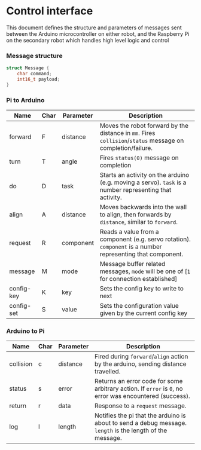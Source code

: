 
# Control interface

This document defines the structure and parameters of messages sent between the Arduino microcontroller on either robot, and the Raspberry Pi on the secondary robot which handles high level logic and control

### Message structure

```c++
struct Message {
	char command;
	int16_t payload;
}
```

### Pi to Arduino

Name | Char | Parameter | Description
-|-|-|-
forward | F | distance | Moves the robot forward by the distance in `mm`. Fires `collision`/`status` message on completion/failure. |
turn | T | angle | Fires `status(0)` message on completion |
do | D | task | Starts an activity on the arduino (e.g. moving a servo). `task` is a number representing that activity.
align | A | distance | Moves backwards into the wall to align, then forwards by `distance`, similar to `forward`.
request | R | component | Reads a value from a component (e.g. servo rotation). `component` is a number representing that component.
message | M | mode | Message buffer related messages, `mode` will be one of [`1` for connection established]
config-key | K | key | Sets the config key to write to next
config-set | S | value | Sets the configuration value given by the current config key

### Arduino to Pi

| Name | Char | Parameter | Description |
|-|-|-|-|
| collision | c | distance | Fired during `forward`/`align` action by the arduino, sending distance travelled. |
| status | s | error | Returns an error code for some arbitrary action. If `error` is `0`, no error was encountered (success). |
| return | r | data | Response to a `request` message. |
| log | l | length | Notifies the pi that the arduino is about to send a debug message. `length` is the length of the message. |
